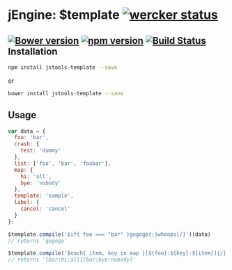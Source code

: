 jEngine: $template [![wercker status](https://app.wercker.com/status/514973e1d34c9367cf40985a577c9c2a/s "wercker status")](https://app.wercker.com/project/bykey/514973e1d34c9367cf40985a577c9c2a)
=============================
[![Bower version](https://badge.fury.io/bo/jstools-template.svg)](http://badge.fury.io/bo/jstools-template)
[![npm version](https://badge.fury.io/js/jstools-template.svg)](http://badge.fury.io/js/jstools-template)
[![Build Status](https://travis-ci.org/jstools/template.svg?branch=master)](https://travis-ci.org/jstools/template)
Installation
------------
```.sh
npm install jstools-template --save
```
  or
```.sh
bower install jstools-template --save
```
Usage
-----
```.js
var data = {
  foo: 'bar',
  crash: {
    test: 'dummy'
  },
  list: ['foo', 'bar', 'foobar'],
  map: {
    hi: 'all',
    bye: 'nobody'
  },
  template: 'sample',
  label: {
    cancel: 'cancel'
  }
};

$template.compile('$if{ foo === "bar" }gogogo{:}whoops{/}')(data)
// returns 'gogogo'

$template.compile('$each{ item, key in map }[${foo}:${key}:${item}]{/}')(data);
// returns '[bar:hi:all][bar:bye:nobody]'
```
